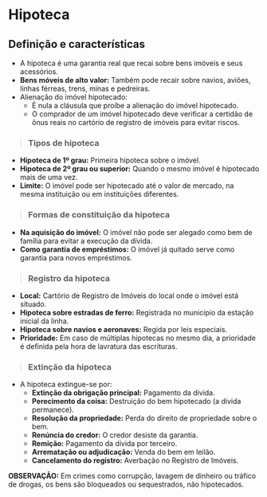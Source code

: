 # Hipoteca

## Definição e características
- A hipoteca é uma garantia real que recai sobre bens imóveis e seus acessórios.
- **Bens móveis de alto valor:** Também pode recair sobre navios, aviões, linhas férreas, trens, minas e pedreiras.
- Alienação do imóvel hipotecado:
  - É nula a cláusula que proíbe a alienação do imóvel hipotecado.
  - O comprador de um imóvel hipotecado deve verificar a certidão de ônus reais no cartório de registro de imóveis para evitar riscos.

> ### Tipos de hipoteca
- **Hipoteca de 1º grau:** Primeira hipoteca sobre o imóvel.
- **Hipoteca de 2º grau ou superior:** Quando o mesmo imóvel é hipotecado mais de uma vez.
- **Limite:** O imóvel pode ser hipotecado até o valor de mercado, na mesma instituição ou em instituições diferentes.

> ### Formas de constituição da hipoteca
- **Na aquisição do imóvel:** O imóvel não pode ser alegado como bem de família para evitar a execução da dívida.
- **Como garantia de empréstimos:** O imóvel já quitado serve como garantia para novos empréstimos.

> ### Registro da hipoteca
- **Local:** Cartório de Registro de Imóveis do local onde o imóvel está situado.
- **Hipoteca sobre estradas de ferro:** Registrada no município da estação inicial da linha.
- **Hipoteca sobre navios e aeronaves:** Regida por leis especiais.
- **Prioridade:** Em caso de múltiplas hipotecas no mesmo dia, a prioridade é definida pela hora de lavratura das escrituras.

> ### Extinção da hipoteca
- A hipoteca extingue-se por:
  - **Extinção da obrigação principal:** Pagamento da dívida.
  - **Perecimento da coisa:** Destruição do bem hipotecado (a dívida permanece).
  - **Resolução da propriedade:** Perda do direito de propriedade sobre o bem.
  - **Renúncia do credor:** O credor desiste da garantia.
  - **Remição:** Pagamento da dívida por terceiro.
  - **Arrematação ou adjudicação:** Venda do bem em leilão.
  - **Cancelamento do registro:** Averbação no Registro de Imóveis.

**OBSERVAÇÃO:** Em crimes como corrupção, lavagem de dinheiro ou tráfico de drogas, os bens são bloqueados ou sequestrados, não hipotecados.
